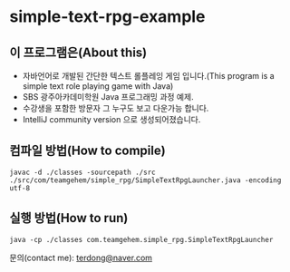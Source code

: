 # simple-text-rpg-example

이 프로그램은(About this)
---------------------------
* 자바언어로 개발된 간단한 텍스트 롤플레잉 게임 입니다.(This program is a simple text role playing game with Java)
* SBS 광주아카데미학원 Java 프로그래밍 과정 예제.
* 수강생을 포함한 방문자 그 누구도 보고 다운가능 합니다.
* IntelliJ community version 으로 생성되어졌습니다.

컴파일 방법(How to compile)
---------------------------
    javac -d ./classes -sourcepath ./src ./src/com/teamgehem/simple_rpg/SimpleTextRpgLauncher.java -encoding utf-8


실행 방법(How to run)
---------------------
    java -cp ./classes com.teamgehem.simple_rpg.SimpleTextRpgLauncher 

문의(contact me): terdong@naver.com
